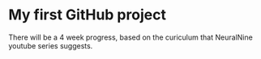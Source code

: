 # My first GitHub project

There will be a 4 week progress, based on the curiculum that NeuralNine youtube series suggests.
